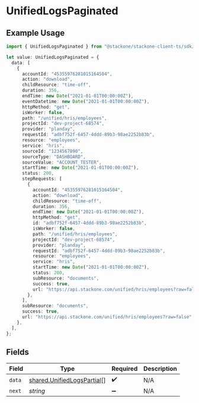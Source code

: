 # UnifiedLogsPaginated

## Example Usage

```typescript
import { UnifiedLogsPaginated } from "@stackone/stackone-client-ts/sdk/models/shared";

let value: UnifiedLogsPaginated = {
  data: [
    {
      accountId: "45355976281015164504",
      action: "download",
      childResource: "time-off",
      duration: 356,
      endTime: new Date("2021-01-01T00:00:00Z"),
      eventDatetime: new Date("2021-01-01T00:00:00Z"),
      httpMethod: "get",
      isWorker: false,
      path: "/unified/hris/employees",
      projectId: "dev-project-68574",
      provider: "planday",
      requestId: "adbf752f-6457-4ddd-89b3-98ae2252b83b",
      resource: "employees",
      service: "hris",
      sourceId: "1234567890",
      sourceType: "DASHBOARD",
      sourceValue: "ACCOUNT_TESTER",
      startTime: new Date("2021-01-01T00:00:00Z"),
      status: 200,
      stepRequests: [
        {
          accountId: "45355976281015164504",
          action: "download",
          childResource: "time-off",
          duration: 356,
          endTime: new Date("2021-01-01T00:00:00Z"),
          httpMethod: "get",
          id: "adbf752f-6457-4ddd-89b3-98ae2252b83b",
          isWorker: false,
          path: "/unified/hris/employees",
          projectId: "dev-project-68574",
          provider: "planday",
          requestId: "adbf752f-6457-4ddd-89b3-98ae2252b83b",
          resource: "employees",
          service: "hris",
          startTime: new Date("2021-01-01T00:00:00Z"),
          status: 200,
          subResource: "documents",
          success: true,
          url: "https://api.stackone.com/unified/hris/employees?raw=false",
        },
      ],
      subResource: "documents",
      success: true,
      url: "https://api.stackone.com/unified/hris/employees?raw=false",
    },
  ],
};
```

## Fields

| Field                                                                           | Type                                                                            | Required                                                                        | Description                                                                     |
| ------------------------------------------------------------------------------- | ------------------------------------------------------------------------------- | ------------------------------------------------------------------------------- | ------------------------------------------------------------------------------- |
| `data`                                                                          | [shared.UnifiedLogsPartial](../../../sdk/models/shared/unifiedlogspartial.md)[] | :heavy_check_mark:                                                              | N/A                                                                             |
| `next`                                                                          | *string*                                                                        | :heavy_minus_sign:                                                              | N/A                                                                             |